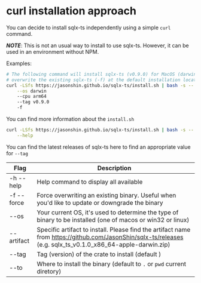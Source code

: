 # curl installation approach

You can decide to install sqlx-ts independently using a simple `curl` command.

***NOTE***:  This is not an usual way to install to use sqlx-ts. However, it can be used in an environment without NPM.

Examples:

```bash
# The following command will install sqlx-ts (v0.9.0) for MacOS (darwin) with M1 CPU (arm64)
# overwrite the existing sqlx-ts (-f) at the default installation location (pwd)
curl -LSfs https://jasonshin.github.io/sqlx-ts/install.sh | bash -s -- \
    --os darwin
    --cpu arm64
    --tag v0.9.0
    -f
```

You can find more information about the `install.sh`

```bash
curl -LSfs https://jasonshin.github.io/sqlx-ts/install.sh | bash -s -- \
    --help
```

You can find the latest releases of sqlx-ts here to find an appropriate value for `--tag`

| Flag       | Description                                                                                                                                                  |
|------------|--------------------------------------------------------------------------------------------------------------------------------------------------------------|
| -h --help  | Help command to display all available                                                                                                                        |
| -f --force | Force overwriting an existing binary. Useful when you'd like to update or downgrade the binary                                                               |
| --os       | Your current OS, it's used to determine the type of binary to be installed (one of macos or win32 or linux)                                                  |
| --artifact | Specific artifact to install. Please find the artifact name from https://github.com/JasonShin/sqlx-ts/releases (e.g. sqlx_ts_v0.1.0_x86_64-apple-darwin.zip) |
| --tag      | Tag (version) of the crate to install (default )                                                                                                             |
| --to       | Where to install the binary (default to `.` or `pwd` current diretory)                                                                                                        |
